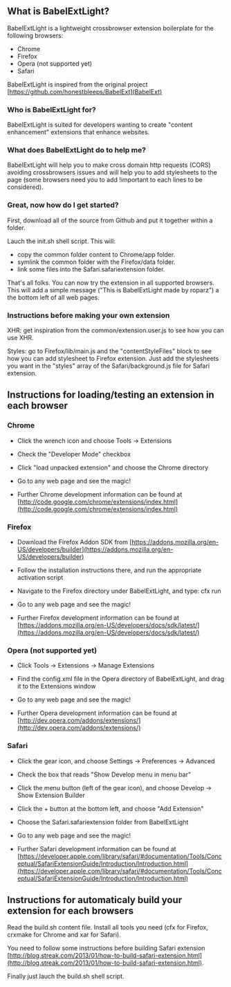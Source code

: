 ## What is BabelExtLight? ##

BabelExtLight is a lightweight crossbrowser extension boilerplate for the following browsers:

- Chrome
- Firefox
- Opera (not supported yet)
- Safari

BabelExtLight is inspired from the original project [https://github.com/honestbleeps/BabelExt](BabelExt)

### Who is BabelExtLight for? ###

BabelExtLight is suited for developers wanting to create "content enhancement" extensions that enhance websites.

### What does BabelExtLight do to help me? ###

BabelExtLight will help you to make cross domain http requests (CORS) avoiding crossbrowsers issues and will help you to add stylesheets to the page (some browsers need you to add !important to each lines to be considered).

### Great, now how do I get started? ###

First, download all of the source from Github and put it together within a folder.

Lauch the init.sh shell script. This will:

- copy the common folder content to Chrome/app folder.
- symlink the common folder with the Firefox/data folder.
- link some files into the Safari.safariextension folder.

That's all folks. You can now try the extension in all supported browsers. This will add a simple message ("This is BabelExtLight made by roparz") a the bottom left of all web pages.

### Instructions before making your own extension ###

XHR: get inspiration from the common/extension.user.js to see how you can use XHR.

Styles: go to Firefox/lib/main.js and the "contentStyleFiles" block to see how you can add stylesheet to Firefox extension. Just add the stylesheets you want in the "styles" array of the Safari/background.js file for Safari extension.

## Instructions for loading/testing an extension in each browser ##

### Chrome ###

- Click the wrench icon and choose Tools -> Extensions

- Check the "Developer Mode" checkbox

- Click "load unpacked extension" and choose the Chrome directory

- Go to any web page and see the magic!

- Further Chrome development information can be found at [http://code.google.com/chrome/extensions/index.html](http://code.google.com/chrome/extensions/index.html)

### Firefox ###

- Download the Firefox Addon SDK from [https://addons.mozilla.org/en-US/developers/builder](https://addons.mozilla.org/en-US/developers/builder)

- Follow the installation instructions there, and run the appropriate activation script

- Navigate to the Firefox directory under BabelExtLight, and type: cfx run

- Go to any web page and see the magic!

- Further Firefox development information can be found at [https://addons.mozilla.org/en-US/developers/docs/sdk/latest/](https://addons.mozilla.org/en-US/developers/docs/sdk/latest/)

### Opera (not supported yet) ###

- Click Tools -> Extensions -> Manage Extensions

- Find the config.xml file in the Opera directory of BabelExtLight, and drag it to the Extensions window

- Go to any web page and see the magic!

- Further Opera development information can be found at [http://dev.opera.com/addons/extensions/](http://dev.opera.com/addons/extensions/)


### Safari ###

- Click the gear icon, and choose Settings -> Preferences -> Advanced

- Check the box that reads "Show Develop menu in menu bar"

- Click the menu button (left of the gear icon), and choose Develop -> Show Extension Builder

- Click the + button at the bottom left, and choose "Add Extension"

- Choose the Safari.safariextension folder from BabelExtLight

- Go to any web page and see the magic!

- Further Safari development information can be found at [https://developer.apple.com/library/safari/#documentation/Tools/Conceptual/SafariExtensionGuide/Introduction/Introduction.html](https://developer.apple.com/library/safari/#documentation/Tools/Conceptual/SafariExtensionGuide/Introduction/Introduction.html)

## Instructions for automaticaly build your extension for each browsers ##

Read the build.sh content file. Install all tools you need (cfx for Firefox, crxmake for Chrome and xar for Safari).

You need to follow some instructions before building Safari extension [http://blog.streak.com/2013/01/how-to-build-safari-extension.html](http://blog.streak.com/2013/01/how-to-build-safari-extension.html).

Finally just lauch the build.sh shell script.
